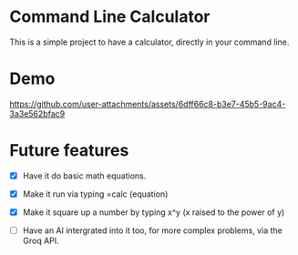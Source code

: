 # Command Line Calculator

This is a simple project to have a calculator, directly in your command line. 

# Demo

https://github.com/user-attachments/assets/6dff66c8-b3e7-45b5-9ac4-3a3e562bfac9

# Future features

- [x] Have it do basic math equations.

- [x] Make it run via typing =calc (equation)

- [x] Make it square up a number by typing x^y (x raised to the power of y)

- [ ] Have an AI intergrated into it too, for more complex problems, via the Groq API.
